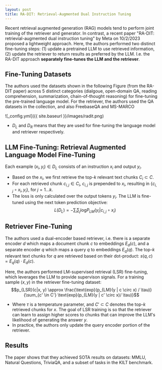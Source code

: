 ```yaml
---
layout: post
title: RA-DIT: Retrieval-Augmented Dual Instruction Tuning
---
```


Recent retrieval augmented generation (RAG) models tend to perform joint training of the retriever and generator. In contrast, a recent paper "RA-DIT: retrievial-augmented dual instruction tuning" by Meta on 10/2/2023 proposed a lightweight approach. Here, the authors performed two distinct fine-tuning steps: (1) update a pretrained LLM to use retrieved information, (2) update the retriever to return results as preferred by the LLM. I.e. the RA-DIT approach **separately fine-tunes the LLM and the retriever**.

## Fine-Tuning Datasets

The authors used the datasets shown in the following Figure (from the RA-DIT paper) across 5 distinct categories (dialgoue, open-domain QA, reading comprehension, summarization, chain-of-thought reasoning) for fine-tuning the pre-trained language model. For the retriever, the authors used the QA datasets in the collection, and also FreebaseQA and MS-MARCO

![_config.yml]({{ site.baseurl }}/images/radit.png)
* $D_{L}$ and $D_{R}$ means that they are used for fine-tuning the language model and retriever respectively.

## LLM Fine-Tuning: Retrieval Augmented Language Model Fine-Tuning
Each example $(x_i, y_i) \in D_{L}$ consists of an instruction $x_i$ and output $y_i$.
* Based on the $x_i$, we first retrieve the top-$k$ relevant text chunks $C_{i} \subset C$.
* For each retrieved chunk $c_{i,j} \in C_{i}$, $c_{i,j}$ is prepended to $x_i$, resulting in $\{ c_{i,j} \circ x_{i}, y_{i} \}$, for $j=1 \ldots k$.
* The loss is only calculated over the output tokens $y_{i}$. The LLM is fine-tuned using the next token prediction objective:
$$L(D_{L}) = - \sum_{i} \sum_{j} \text{log} P_{LM}(y_{i} | c_{i,j} \circ x_{i})$$

## Retriever Fine-Tuning
The authors used a dual-encoder based retriever, i.e. there is a separate encoder $d$ which maps a document chunk $c$ to embeddings $E_{d}(c)$, and a separate encoder $q$ which maps a query $q$ to embeddings $E_{q}(q)$. The top-$k$ relevant text chunks for $q$ are retrieved based on their dot-product: $s(q, c) = E_{q}(q) \cdot E_{d}(c)$.

Here, the authors performed LM-supervised retrieval (LSR) fine-tuning, which leverages the LLM to provide supervison signals. For a training sample $(x, y)$ in the retriever fine-tuning dataset:
$$p_{LSR}(c|x, y) \approx \frac{\text{exp}(p_{LM}(y | c \circ x) / \tau)}{\sum_{c' \in C'} \text{exp}(p_{LM}(y | c' \circ x)/ \tau)}$$
* Where $\tau$ is a temperature parameter, and $C' \subset C$ denotes the top-$k$ retrieved chunks for $x$. The goal of LSR training is so that the retriever can learn to assign higher scores to chunks that can improve the LLM's likelihood of generating the answer $y$.
* In practice, the authors only update the query encoder portion of the retriever.

## Results
The paper shows that they achieved SOTA results on datasets: MMLU, Natural Questions, TriviaQA, and a subset of tasks in the KILT benchmark. 
